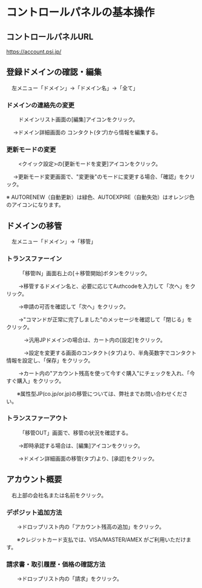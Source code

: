 # コントロールパネルの基本操作

## コントロールパネルURL

https://account.psi.jp/

## 登録ドメインの確認・編集

　左メニュー「ドメイン」→「ドメイン名」→「全て」

### ドメインの連絡先の変更

　　  ドメインリスト画面の[編集]アイコンをクリック。
    
　  →ドメイン詳細画面の コンタクト(タブ)から情報を編集する。

### 更新モードの変更

　　  <クイック設定>の[更新モードを変更]アイコンをクリック。
    
　  →更新モード変更画面で、"変更後"のモードに変更する場合、「確認」をクリック。

  ※ AUTORENEW（自動更新）は緑色、AUTOEXPIRE（自動失効）はオレンジ色のアイコンになります。


## ドメインの移管

　左メニュー「ドメイン」→「移管」

### トランスファーイン
　　　「移管IN」画面右上の[＋移管開始]ボタンをクリック。
   
　　 →移管するドメイン名と、必要に応じてAuthcodeを入力して「次へ」をクリック。
   
　　 →申請の可否を確認して「次へ」をクリック。
   
　　 →"コマンドが正常に完了しました"のメッセージを確認して「閉じる」をクリック。
   
　　　 →汎用JPドメインの場合は、カート内の[設定]をクリック。
    
　　　 →設定を変更する画面のコンタクト(タブ)より、半角英数字でコンタクト情報を設定し、「保存」をクリック。
    
　　 →カート内の"アカウント残高を使って今すぐ購入"にチェックを入れ、「今すぐ購入」をクリック。

　　※属性型JP(co.jp/or.jp)の移管については、弊社までお問い合わせください。

### トランスファーアウト

　　　「移管OUT」画面で、移管の状況を確認する。
   
　　 →即時承認する場合は、[編集]アイコンをクリック。
   
　　 →ドメイン詳細画面の移管(タブ)より、[承認]をクリック。


## アカウント概要

　右上部の会社名または名前をクリック。

### デポジット追加方法

　　→ドロップリスト内の「アカウント残高の追加」をクリック。

　　※クレジットカード支払では、VISA/MASTER/AMEX がご利用いただけます。

### 請求書・取引履歴・価格の確認方法

　　→ドロップリスト内の「請求」をクリック。
